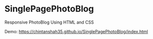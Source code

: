 # SinglePagePhotoBlog
Responsive PhotoBlog Using HTML and CSS

Demo: https://chintanshah35.github.io/SinglePagePhotoBlog/index.html
